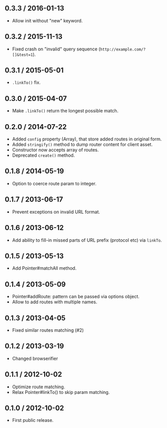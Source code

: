 0.3.3 / 2016-01-13
------------------

- Allow init without "new" keyword.


0.3.2 / 2015-11-13
------------------

- Fixed crash on "invalid" query sequence (`http://example.com/?[]&test=1`).


0.3.1 / 2015-05-01
------------------

- `.linkTo()` fix.


0.3.0 / 2015-04-07
------------------

- Make `.linkTo()` return the longest possible match.


0.2.0 / 2014-07-22
------------------

- Added `config` property (Array), that store added routes in original form.
- Added `stringify()` method to dump router content for client asset.
- Constructor now accepts array of routes.
- Deprecated `create()` method.


0.1.8 / 2014-05-19
------------------

- Option to coerce route param to integer.


0.1.7 / 2013-06-17
------------------

- Prevent exceptions on invalid URL format.


0.1.6 / 2013-06-12
------------------

- Add ability to fill-in missed parts of URL prefix (protocol etc) via `linkTo`.


0.1.5 / 2013-05-13
------------------

- Add Pointer#matchAll method.


0.1.4 / 2013-05-09
------------------

- Pointer#addRoute: pattern can be passed via options object.
- Allow to add routes with multiple names.


0.1.3 / 2013-04-05
------------------

- Fixed similar routes matching (#2)


0.1.2 / 2013-03-19
------------------

- Changed browserifier


0.1.1 / 2012-10-02
------------------

- Optimize route matching.
- Relax Pointer#linkTo() to skip param matching.


0.1.0 / 2012-10-02
------------------

- First public release.

